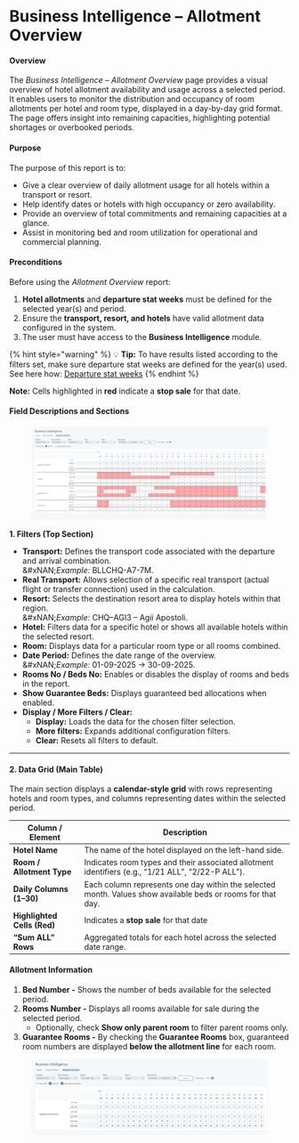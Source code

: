 # Business Intelligence – Allotment Overview

#### **Overview**

The _Business Intelligence – Allotment Overview_ page provides a visual overview of hotel allotment availability and usage across a selected period.\
It enables users to monitor the distribution and occupancy of room allotments per hotel and room type, displayed in a day-by-day grid format.\
The page offers insight into remaining capacities, highlighting potential shortages or overbooked periods.

#### **Purpose**

The purpose of this report is to:

* Give a clear overview of daily allotment usage for all hotels within a transport or resort.
* Help identify dates or hotels with high occupancy or zero availability.
* Provide an overview of total commitments and remaining capacities at a glance.
* Assist in monitoring bed and room utilization for operational and commercial planning.

#### **Preconditions**

Before using the _Allotment Overview_ report:

1. **Hotel allotments** and **departure stat weeks** must be defined for the selected year(s) and period.
2. Ensure the **transport, resort, and hotels** have valid allotment data configured in the system.
3. The user must have access to the **Business Intelligence** module.

{% hint style="warning" %}
💡 **Tip:** To have results listed according to the filters set, make sure departure stat weeks are defined for the year(s) used. See here how: [Departure stat weeks](../setup/departure-stat-weeks.md)
{% endhint %}

**Note:** Cells highlighted in **red** indicate a **stop sale** for that date.

#### **Field Descriptions and Sections**

<figure><img src="../.gitbook/assets/image (427).png" alt=""><figcaption></figcaption></figure>

**1. Filters (Top Section)**

* **Transport:** Defines the transport code associated with the departure and arrival combination.\
  &#xNAN;_&#x45;xample:_ BLLCHQ-A7-7M.
* **Real Transport:** Allows selection of a specific real transport (actual flight or transfer connection) used in the calculation.
* **Resort:** Selects the destination resort area to display hotels within that region.\
  &#xNAN;_&#x45;xample:_ CHQ–AGI3 – Agii Apostoli.
* **Hotel:** Filters data for a specific hotel or shows all available hotels within the selected resort.
* **Room:** Displays data for a particular room type or all rooms combined.
* **Date Period:** Defines the date range of the overview.\
  &#xNAN;_&#x45;xample:_ 01-09-2025 → 30-09-2025.
* **Rooms No / Beds No:** Enables or disables the display of rooms and beds in the report.
* **Show Guarantee Beds:** Displays guaranteed bed allocations when enabled.
* **Display / More Filters / Clear:**
  * **Display:** Loads the data for the chosen filter selection.
  * **More filters:** Expands additional configuration filters.
  * **Clear:** Resets all filters to default.

***

#### **2. Data Grid (Main Table)**

The main section displays a **calendar-style grid** with rows representing hotels and room types, and columns representing dates within the selected period.

| **Column / Element**        | **Description**                                                                                             |
| --------------------------- | ----------------------------------------------------------------------------------------------------------- |
| **Hotel Name**              | The name of the hotel displayed on the left-hand side.                                                      |
| **Room / Allotment Type**   | Indicates room types and their associated allotment identifiers (e.g., “1/21 ALL”, “2/22-P ALL”).           |
| **Daily Columns (1–30)**    | Each column represents one day within the selected month. Values show available beds or rooms for that day. |
| **Highlighted Cells (Red)** | Indicates a **stop sale** for that date                                                                     |
| **“Sum ALL” Rows**          | Aggregated totals for each hotel across the selected date range.                                            |

#### Allotment Information

1. **Bed Number -** Shows the number of beds available for the selected period.
2. **Rooms Number -** Displays all rooms available for sale during the selected period.
   * Optionally, check **Show only parent room** to filter parent rooms only.
3. **Guarantee Rooms -** By checking the **Guarantee Rooms** box, guaranteed room numbers are displayed **below the allotment line** for each room.

<figure><img src="../.gitbook/assets/image (10) (1) (1) (1) (1) (1) (1) (1) (1) (1) (1) (1) (1) (1) (1) (1) (1) (1) (1) (1) (1) (1).png" alt=""><figcaption></figcaption></figure>
